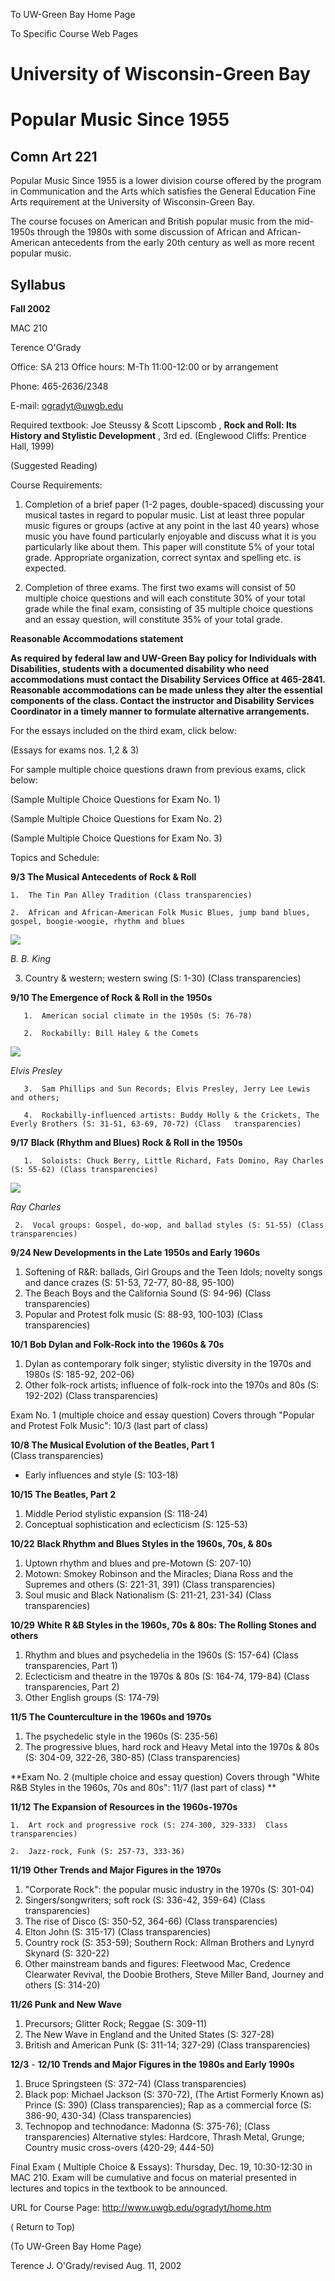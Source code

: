 To UW-Green Bay Home Page

To Specific Course Web Pages

# University of Wisconsin-Green Bay

# Popular Music Since 1955

## Comn Art 221

Popular Music Since 1955 is a lower division course offered by the program in
Communication and the Arts which satisfies the General Education Fine Arts
requirement at the University of Wisconsin-Green Bay.

The course focuses on American and British popular music from the mid-1950s
through the 1980s with some discussion of African and African-American
antecedents from the early 20th century as well as more recent popular music.

## Syllabus

**Fall 2002**

MAC 210

Terence O'Grady

Office: SA 213 Office hours: M-Th 11:00-12:00 or by arrangement

Phone: 465-2636/2348

E-mail: ogradyt@uwgb.edu  
  
  
Required textbook: Joe Steussy & Scott Lipscomb , **Rock and Roll: Its History
and Stylistic Development** , 3rd ed. (Englewood Cliffs: Prentice Hall, 1999)

(Suggested Reading)

Course Requirements:

1.  Completion of a brief paper (1-2 pages, double-spaced) discussing your musical tastes in regard to popular music.  List at least three popular music figures or groups (active at any point in the last 40 years) whose music you have found particularly enjoyable and discuss what it is you particularly like about them.  This paper will constitute 5% of your total grade.  Appropriate organization, correct syntax and spelling etc. is expected. 

2.  Completion of three exams.  The first two exams will consist of 50 multiple choice questions and will each constitute 30% of your total grade while the final exam, consisting of 35 multiple choice questions and an essay question, will constitute 35% of your total grade.

**Reasonable Accommodations statement**

**As required by federal law and UW-Green Bay policy for Individuals with
Disabilities, students with a documented disability who need accommodations
must contact the Disability Services Office at 465-2841. Reasonable
accommodations can be made unless they alter the essential components of the
class. Contact the instructor and Disability Services Coordinator in a timely
manner to formulate alternative arrangements.**

For the essays included on the third exam, click below:

(Essays for exams nos. 1,2 & 3)

For sample multiple choice questions drawn from previous exams, click below:

(Sample Multiple Choice Questions for Exam No. 1)  

(Sample Multiple Choice Questions for Exam No. 2)  

(Sample Multiple Choice Questions for Exam No. 3)



Topics and Schedule:

**9/3 The Musical Antecedents of Rock & Roll**

    1.  The Tin Pan Alley Tradition (Class transparencies)

    2.  African and African-American Folk Music Blues, jump band blues, gospel, boogie-woogie, rhythm and blues

 ![](bbsmile.gif)

_B. B. King_

3.  Country & western; western swing (S: 1-30) (Class transparencies)

**9/10 The Emergence of Rock & Roll in the 1950s**

       1.  American social climate in the 1950s (S: 76-78) 

       2.  Rockabilly: Bill Haley & the Comets

![](elvis1.gif)

_Elvis Presley_

       3.  Sam Phillips and Sun Records; Elvis Presley, Jerry Lee Lewis and others; 

       4.  Rockabilly-influenced artists: Buddy Holly & the Crickets, The Everly Brothers (S: 31-51, 63-69, 70-72) (Class   transparencies)

**9/17** **Black (Rhythm and Blues) Rock & Roll in the 1950s**

       1.  Soloists: Chuck Berry, Little Richard, Fats Domino, Ray Charles (S: 55-62) (Class transparencies)

 ![](raychar.jpg)

_Ray Charles_

     2.  Vocal groups: Gospel, do-wop, and ballad styles (S: 51-55) (Class transparencies)

**9/24 New Developments in the Late 1950s and Early 1960s**

  1. Softening of R&R: ballads, Girl Groups and the Teen Idols; novelty songs and dance crazes (S: 51-53, 72-77, 80-88, 95-100) 
  2. The Beach Boys and the California Sound (S: 94-96) (Class transparencies)
  3. Popular and Protest folk music (S: 88-93, 100-103) (Class transparencies)

**10/1** **Bob Dylan and Folk-Rock into the 1960s & 70s**

  1. Dylan as contemporary folk singer; stylistic diversity in the 1970s and 1980s (S: 185-92, 202-06) 
  2. Other folk-rock artists; influence of folk-rock into the 1970s and 80s (S: 192-202)   (Class transparencies)   
  
Exam No. 1 (multiple choice and essay question) Covers through "Popular and
Protest Folk Music":  10/3  (last part of class)  

**10/8 The Musical Evolution of the Beatles, Part 1**  
(Class transparencies)

  * Early influences and style (S: 103-18) 

**10/15** **The Beatles, Part 2**

  1. Middle Period stylistic expansion (S: 118-24) 
  2. Conceptual sophistication and eclecticism (S: 125-53) 

**10/22** **Black Rhythm and Blues Styles in the 1960s, 70s, & 80s**

  1. Uptown rhythm and blues and pre-Motown (S: 207-10) 
  2. Motown: Smokey Robinson and the Miracles; Diana Ross and the Supremes and others (S: 221-31, 391) (Class transparencies)
  3. Soul music and Black Nationalism (S: 211-21, 231-34) (Class transparencies)

**10/29** **White R &B Styles in the 1960s, 70s & 80s: The Rolling Stones and
others**

  1. Rhythm and blues and psychedelia in the 1960s (S: 157-64) (Class transparencies, Part 1)
  2. Eclecticism and theatre in the 1970s & 80s (S: 164-74, 179-84) (Class transparencies, Part 2)
  3. Other English groups (S: 174-79) 

**11/5 The Counterculture in the 1960s and 1970s**

  1. The psychedelic style in the 1960s (S: 235-56) 
  2. The progressive blues, hard rock and Heavy Metal into the 1970s & 80s (S: 304-09, 322-26, 380-85) (Class transparencies) 

**Exam No. 2 (multiple choice and essay question) Covers through "White R&B
Styles in the 1960s, 70s and 80s": 11/7 (last part of class) **

**11/12** **The Expansion of Resources in the 1960s-1970s**

    1.  Art rock and progressive rock (S: 274-300, 329-333)  Class    transparencies)

    2.  Jazz-rock, Funk (S: 257-73, 333-36)

 **11/19** **Other Trends and Major Figures in the 1970s**

  1. "Corporate Rock": the popular music industry in the 1970s (S: 301-04) 
  2. Singers/songwriters; soft rock (S: 336-42, 359-64)  (Class transparencies) 
  3. The rise of Disco (S: 350-52, 364-66)  (Class transparencies) 
  4. Elton John (S: 315-17)  (Class transparencies) 
  5. Country rock (S: 353-59); Southern Rock: Allman Brothers and Lynyrd Skynard (S: 320-22) 
  6. Other mainstream bands and figures: Fleetwood Mac, Credence Clearwater Revival, the Doobie Brothers, Steve Miller Band, Journey and others (S: 314-20) 

**11/26 Punk and New Wave**

  1. Precursors; Glitter Rock; Reggae (S: 309-11) 
  2. The New Wave in England and the United States (S: 327-28) 
  3. British and American Punk (S: 311-14; 327-29)  (Class transparencies) 

**12/3** - **12/10 Trends and Major Figures in the 1980s and Early 1990s**

  1. Bruce Springsteen (S: 372-74)  (Class transparencies) 
  2. Black pop: Michael Jackson (S: 370-72), (The Artist Formerly Known as) Prince (S: 390)  (Class transparencies); Rap as a commercial force (S: 386-90, 430-34) (Class transparencies)
  3. Technopop and technodance: Madonna (S: 375-76);  (Class transparencies) Alternative styles: Hardcore, Thrash Metal, Grunge; Country music cross-overs (420-29; 444-50) 

Final Exam ( Multiple Choice & Essays): Thursday, Dec. 19, 10:30-12:30 in MAC
210.  Exam will be cumulative and focus on material presented in lectures and
topics in the textbook to be announced.

URL for Course Page: http://www.uwgb.edu/ogradyt/home.htm

( Return to Top)

(To UW-Green Bay Home Page)

Terence J. O'Grady/revised Aug. 11, 2002

